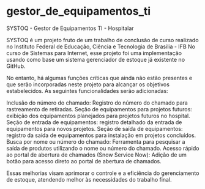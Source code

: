 # gestor_de_equipamentos_ti
SYSTOQ - Gestor de Equipamentos TI - Hospitalar

SYSTOQ é um projeto fruto de um trabalho de conclusão de curso realizado no Instituto Federal de Educação, Ciência e Tecnologia de Brasilia - IFB
No curso de Sistemas para Internet, esse projeto foi uma implementação usando como base um sistema gerenciador de estoque já existente no GitHub.

No entanto, há algumas funções críticas que ainda não estão presentes e que serão incorporadas neste projeto para alcançar os objetivos estabelecidos.
As seguintes funcionalidades serão adicionadas:

Inclusão do número do chamado: Registro do número do chamado para rastreamento de retiradas.
Seção de equipamentos para projetos futuros: exibição dos equipamentos planejados para projetos futuros no hospital.
Seção de entrada de equipamentos: registro detalhado da entrada de equipamentos para novos projetos.
Seção de saída de equipamentos: registro da saída de equipamentos para instalação em projetos concluídos.
Busca por nome ou número do chamado: Ferramenta para pesquisar a saída de produtos utilizando o nome ou número do chamado.
Acesso rápido ao portal de abertura de chamados (Snow Service Now): Adição de um botão para acesso direto ao portal de abertura de chamados.

Essas melhorias visam aprimorar o controle e a eficiência do gerenciamento de estoque, atendendo melhor às necessidades do trabalho final.

